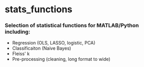 # stats_functions
### Selection of statistical functions for MATLAB/Python including:

* Regression (OLS, LASSO, logistic, PCA)
* Classificaiton (Naive Bayes)
* Fleiss' k
* Pre-processing (cleaning, long format to wide)
